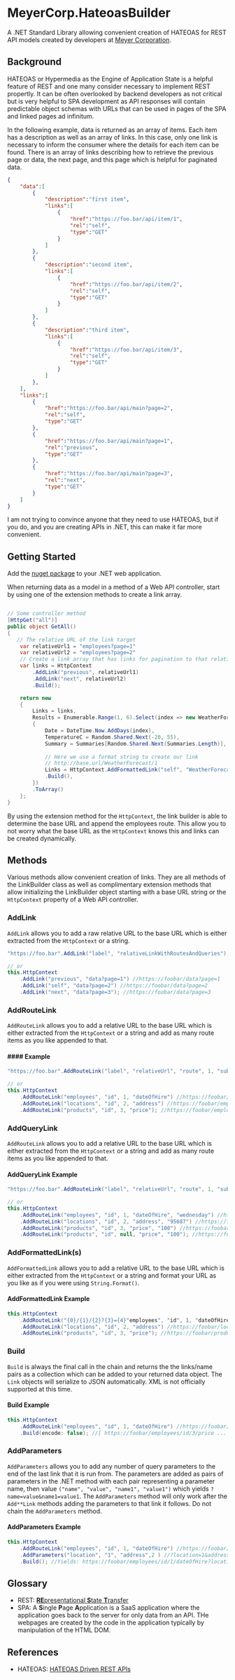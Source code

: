 # MeyerCorp.HateoasBuilder

A .NET Standard Library allowing convenient creation of HATEOAS for REST API models created by developers at [Meyer Corporation](https://meyerus.com).

## Background

HATEOAS or Hypermedia as the Engine of Application State is a helpful feature of REST and one many consider necessary to implement REST propertly. It can be often overlooked by backend developers as not critical but is very helpful to SPA development as API responses will contain predictable object schemas with URLs that can be used in pages of the SPA and linked pages ad infinitum.

In the following example, data is returned as an array of items. Each item has a description as well as an array of links. In this case, only one link is necessary to inform the consumer where the details for each item can be found. There is an array of links describing how to retrieve the previous page or data, the next page, and this page which is helpful for paginated data.

```JSON
{
    "data":[
        {
            "description":"first item",
            "links":[       
                {
                    "href":"https://foo.bar/api/item/1",
                    "rel":"self",
                    "type":"GET"
                }
            ]
        },
        {
            "description":"second item",
            "links":[       
                {
                    "href":"https://foo.bar/api/item/2",
                    "rel":"self",
                    "type":"GET"
                }
            ]
        },
        {
            "description":"third item",
            "links":[       
                {
                    "href":"https://foo.bar/api/item/3",
                    "rel":"self",
                    "type":"GET"
                }
            ]
        },
    ],
    "links":[
        {
            "href":"https://foo.bar/api/main?page=2",
            "rel":"self",
            "type":"GET"
        },
        {
            "href":"https://foo.bar/api/main?page=1",
            "rel":"previous",
            "type":"GET"
        },
        {
            "href":"https://foo.bar/api/main?page=3",
            "rel":"next",
            "type":"GET"
        }
    ]
}
```

I am not trying to convince anyone that they need to use HATEOAS, but if you do, and you are creating APIs in .NET, this can make it far more convenient.

## Getting Started

Add the [nuget package](https://www.nuget.org/packages/MeyerCorp.HateoasBuilder) to your .NET web application.

When returning data as a model in a method of a Web API controller, start by using one of the extension methods to create a link array.

```C#

// Some controller method
[HttpGet("all")]
public object GetAll()
{
   // The relative URL of the link target
    var relativeUrl1 = "employees?page=1"
    var relativeUrl2 = "employees?page=2"
    // Create a link array that has links for pagination to that relative URL
    var links = HttpContext
        .AddLink("previous", relativeUrl1)
        .AddLink("next", relativeUrl2)
        .Build();

    return new
    {
        Links = links,
        Results = Enumerable.Range(1, 6).Select(index => new WeatherForecast
        {
            Date = DateTime.Now.AddDays(index),
            TemperatureC = Random.Shared.Next(-20, 55),
            Summary = Summaries[Random.Shared.Next(Summaries.Length)],
           
            // Here we use a format string to create our link
            // http://base.url/WeatherForecast/1
            Links = HttpContext.AddFormattedLink("self", "WeatherForecast/{0}", index)
            .Build(),
        })
        .ToArray()
    };
}
```

By using the extension method for the `HttpContext`, the link builder is able to determine the base URL and append the employees route. This allow you to not worry what the base URL as the `HttpContext` knows this and links can be created dynamically.

## Methods

Various methods allow convenient creation of links. They are all methods of the LinkBuilder class as well as complimentary extension methods that allow initializing the LinkBuilder object starting with a base URL string or the `HttpContext` property of a Web API controller.

### AddLink

`AddLink` allows you to add a raw relative URL to the base URL which is either extracted from the `HttpContext` or a string.

```C#
"https://foo.bar".AddLink("label", "relativeLinkWithRoutesAndQueries");

// or
this.HttpContext
    .AddLink("previous", "data?page=1") //https://foobar/data?page=1
    .AddLink("self", "data?page=2") //https://foobar/data?page=2
    .AddLink("next", "data?page=3"); //https://foobar/data?page=3
```

### AddRouteLink

`AddRouteLink` allows you to add a relative URL to the base URL which is either extracted from the `HttpContext` or a string and add as many route items as you like appended to that.

#### #### Example

```C#
"https://foo.bar".AddRouteLink("label", "relativeUrl", "route", 1, "subroute", 2);

// or
this.HttpContext
    .AddRouteLink("employees", "id", 1, "dateOfHire") //https://foobar/employees/id/1/dateOfHire
    .AddRouteLink("locations", "id", 2, "address") //https://foobar/employees/id/2/address
    .AddRouteLink("products", "id", 3, "price"); //https://foobar/employees/id/3/price
```

### AddQueryLink

`AddRouteLink` allows you to add a relative URL to the base URL which is either extracted from the `HttpContext` or a string and add as many route items as you like appended to that.

#### AddQueryLink Example

```C#
"https://foo.bar".AddRouteLink("label", "relativeUrl", "route", 1, "subroute", 2);

// or
this.HttpContext
    .AddRouteLink("employees", "id", 1, "dateOfHire", "wednesday") //https://foobar/employees?id=1&dateOfHire=wednesday
    .AddRouteLink("locations", "id", 2, "address", "95687") //https://foobar/locations?id=2&address=95687
    .AddRouteLink("products", "id", 3, "price", "100") //https://foobar/products?id=3&price=100
    .AddRouteLink("products", "id", null, "price", "100"); //https://foobar/products?id=&price=100
```

### AddFormattedLink(s)

`AddFormattedLink` allows you to add a relative URL to the base URL which is either extracted from the `HttpContext` or a string and format your URL as you like as if you were using `String.Format()`.

#### AddFormattedLink Example

```C#
this.HttpContext
    .AddRouteLink("{0}/{1}/{2}?{3}={4}"employees", "id", 1, "dateOfHire", "wednesday") //https://foobar/employees/id/1?dateOfHire=wednesday
    .AddRouteLink("locations", "id", 2, "address") //https://foobar/locations/id/2/address
    .AddRouteLink("products", "id", 3, "price"); //https://foobar/products/id/3/price
```

### Build

`Build` is always the final call in the chain and returns the the links/name pairs as a collection which can be added to your returned data object. The `Link` objects will serialize to JSON automatically. XML is not officially supported at this time.

#### Build Example

```C#
this.HttpContext
    .AddRouteLink("employees", "id", 1, "dateOfHire") //https://foobar/employees/id/1/dateOfHire
    .Build(encode: false); //[ https://foobar/employees/id/3/price ... ]
```

### AddParameters

`AddParameters` allows you to add any number of query parameters to the end of the last link that it is run from. The parameters are added as pairs of parameters in the .NET method with each pair representing a parameter name, then value `("name", "value", "name1", "value1")` which yields `?name=value&name1=value1`. The `AddParameters` method will only work after the `Add**Link` methods adding the parameters to that link it follows. Do not chain the `AddParameters` method.

#### AddParameters Example

```C#
this.HttpContext
    .AddRouteLink("employees", "id", 1, "dateOfHire") //https://foobar/employees/id/1/dateOfHire
    .AddParameters("location", "1", "address",2 ) //?location=1&address=2
    .Build(); //Yields: https://foobar/employees/id/1/dateOfHire?location=1&address=2
```

## Glossary

* REST: [**RE**presentational **S**tate **T**ransfer](https://restfulapi.net/)
* SPA: A **S**ingle **P**age **A**pplication is a SaaS application where the application goes back to the server for only data from an API. THe webpages are created by the code in the application typically by manipulation of the HTML DOM.

## References

* HATEOAS: [HATEOAS Driven REST APIs](https://restfulapi.net/hateoas/)
